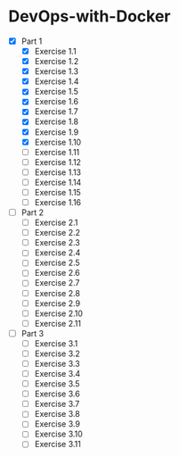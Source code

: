 # DevOps-with-Docker

- [x] Part 1
  - [x] Exercise 1.1
  - [x] Exercise 1.2
  - [x] Exercise 1.3
  - [x] Exercise 1.4
  - [x] Exercise 1.5
  - [x] Exercise 1.6
  - [x] Exercise 1.7
  - [x] Exercise 1.8
  - [x] Exercise 1.9
  - [x] Exercise 1.10
  - [ ] Exercise 1.11
  - [ ] Exercise 1.12
  - [ ] Exercise 1.13
  - [ ] Exercise 1.14
  - [ ] Exercise 1.15
  - [ ] Exercise 1.16
- [ ] Part 2
  - [ ] Exercise 2.1
  - [ ] Exercise 2.2
  - [ ] Exercise 2.3
  - [ ] Exercise 2.4
  - [ ] Exercise 2.5
  - [ ] Exercise 2.6
  - [ ] Exercise 2.7
  - [ ] Exercise 2.8
  - [ ] Exercise 2.9
  - [ ] Exercise 2.10
  - [ ] Exercise 2.11
- [ ] Part 3
  - [ ] Exercise 3.1
  - [ ] Exercise 3.2
  - [ ] Exercise 3.3
  - [ ] Exercise 3.4
  - [ ] Exercise 3.5
  - [ ] Exercise 3.6
  - [ ] Exercise 3.7
  - [ ] Exercise 3.8
  - [ ] Exercise 3.9
  - [ ] Exercise 3.10
  - [ ] Exercise 3.11
